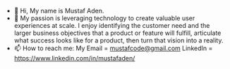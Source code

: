 - 👋 Hi, My name is Mustaf Aden.
- 👀 My passion is leveraging technology to create valuable user experiences at scale. I enjoy identifying the customer need and the larger business objectives that a product or feature will fulfill, articulate what success looks like for a product, then turn that vision into a reality.
- 📫 How to reach me: My Email = mustafcode@gmail.com
      LinkedIn = https://www.linkedin.com/in/mustafaden/

<!---
mustafcode/mustafcode is a ✨ special ✨ repository because its `README.md` (this file) appears on your GitHub profile.
You can click the Preview link to take a look at your changes.
--->
